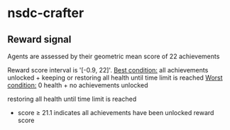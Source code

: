 # nsdc-crafter

## Reward signal

Agents are assessed by their geometric mean score of 22 achievements 

Reward score interval is '[-0.9, 22]'.
<ins>Best condition:</ins> all achievements unlocked + keeping or restoring all health until time limit is reached 
<ins>Worst condition:</ins> 0 health + no achievements unlocked

restoring all health until time limit is reached 
- score ≥ 21.1 indicates all achievements have been unlocked
  reward score
